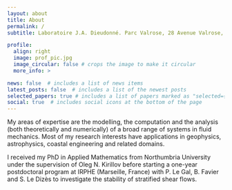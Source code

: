 ```yaml
---
layout: about
title: About
permalink: /
subtitle: Laboratoire J.A. Dieudonné. Parc Valrose, 28 Avenue Valrose, 06108 Nice.

profile:
  align: right
  image: prof_pic.jpg
  image_circular: false # crops the image to make it circular
  more_info: >

news: false  # includes a list of news items
latest_posts: false  # includes a list of the newest posts
selected_papers: true # includes a list of papers marked as "selected={true}"
social: true  # includes social icons at the bottom of the page
---
```

My areas of expertise are the modelling, the computation and the analysis (both theoretically and numerically) of a broad range of systems in fluid mechanics. Most of my research interests have applications in geophysics, astrophysics, coastal engineering and related domains.

I received my PhD in Applied Mathematics from Northumbria University under the supervision of Oleg N. Kirillov before starting a one-year postdoctoral program at IRPHE (Marseille, France) with P. Le Gal, B. Favier and S. Le Dizès to investigate the stability of stratified shear flows.
<!---

Currently, I am involved in a postdoctoral research project at LJAD (Nice, France) in collaboration with Prof. D. Clamond to work on water waves (and related topics).

My list of publications, the projects I am involved with and my resume are available from the menu in the top-right corner.
-->
